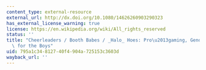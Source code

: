 ```yaml
---
content_type: external-resource
external_url: http://dx.doi.org/10.1080/14626260903290323
has_external_license_warning: true
license: https://en.wikipedia.org/wiki/All_rights_reserved
status: ''
title: "Cheerleaders / Booth Babes / _Halo_ Hoes: Pro\u2013gaming, Gender and Jobs\
  \ for the Boys"
uid: 795a1c34-8127-40f4-904a-725153c3603d
wayback_url: ''
---
```

